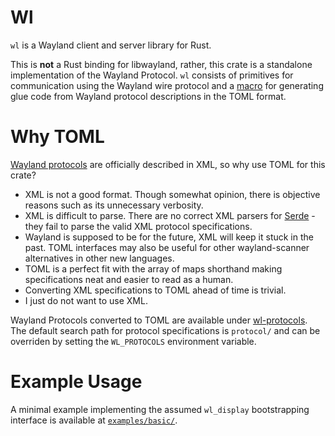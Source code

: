 # Wl
`wl` is a Wayland client and server library for Rust.

This is **not** a Rust binding for libwayland, rather, this crate is a standalone implementation of the Wayland Protocol.
`wl` consists of primitives for communication using the Wayland wire protocol and a [macro](https://github.com/AidoP/wl-macro) for generating glue code from Wayland protocol descriptions in the TOML format.

# Why TOML

[Wayland protocols](https://gitlab.freedesktop.org/wayland/wayland-protocols) are officially described in XML, so why use TOML for this crate?

- XML is not a good format. Though somewhat opinion, there is objective reasons such as its unnecessary verbosity.
- XML is difficult to parse. There are no correct XML parsers for [Serde](https://serde.rs/) - they fail to parse the valid XML protocol specifications.
- Wayland is supposed to be for the future, XML will keep it stuck in the past. TOML interfaces may also be useful for other wayland-scanner alternatives in other new languages.
- TOML is a perfect fit with the array of maps shorthand making specifications neat and easier to read as a human.
- Converting XML specifications to TOML ahead of time is trivial.
- I just do not want to use XML.

Wayland Protocols converted to TOML are available under [wl-protocols](https://github.com/AidoP/wl-protocols). The default search path for protocol specifications is `protocol/` and can be overriden by setting the `WL_PROTOCOLS` environment variable.

# Example Usage

A minimal example implementing the assumed `wl_display` bootstrapping interface is available at [`examples/basic/`](https://github.com/AidoP/wl/tree/main/examples/basic).